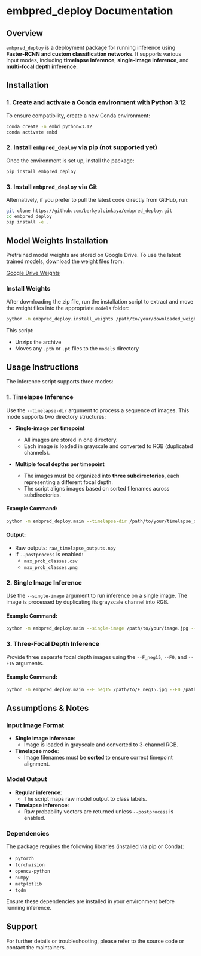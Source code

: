 # embpred_deploy Documentation

## Overview

`embpred_deploy` is a deployment package for running inference using **Faster-RCNN and custom classification networks**. It supports various input modes, including **timelapse inference**, **single-image inference**, and **multi-focal depth inference**.


## Installation

### 1. Create and activate a Conda environment with Python 3.12

To ensure compatibility, create a new Conda environment:

```bash
conda create -n embd python=3.12
conda activate embd
```
### 2. Install `embpred_deploy` via pip (not supported yet)

Once the environment is set up, install the package:

```bash
pip install embpred_deploy
```

### 3. Install `embpred_deploy` via Git

Alternatively, if you prefer to pull the latest code directly from GitHub, run:

```bash
git clone https://github.com/berkyalcinkaya/embpred_deploy.git
cd embpred_deploy
pip install -e .
```


## Model Weights Installation

Pretrained model weights are stored on Google Drive. To use the latest trained models, download the weight files from:

[Google Drive Weights](https://drive.google.com/file/d/1c-BJ0dvxzaZ4wMxMlhiRtwzURz7_ryaH/view?usp=sharing)

### Install Weights

After downloading the zip file, run the installation script to extract and move the weight files into the appropriate `models` folder:

```bash
python -m embpred_deploy.install_weights /path/to/your/downloaded_weights.zip
```

This script:
- Unzips the archive
- Moves any `.pth` or `.pt` files to the `models` directory

## Usage Instructions

The inference script supports three modes:


### 1. **Timelapse Inference**

Use the `--timelapse-dir` argument to process a sequence of images. This mode supports two directory structures:

- **Single-image per timepoint**  
  - All images are stored in one directory.
  - Each image is loaded in grayscale and converted to RGB (duplicated channels).
  
- **Multiple focal depths per timepoint**  
  - The images must be organized into **three subdirectories**, each representing a different focal depth.
  - The script aligns images based on sorted filenames across subdirectories.

#### Example Command:

```bash
python -m embpred_deploy.main --timelapse-dir /path/to/your/timelapse_data --model-name YOUR_MODEL_NAME
```

#### Output:
- Raw outputs: `raw_timelapse_outputs.npy`
- If `--postprocess` is enabled:
  - `max_prob_classes.csv`
  - `max_prob_classes.png`


### 2. **Single Image Inference**

Use the `--single-image` argument to run inference on a single image. The image is processed by duplicating its grayscale channel into RGB.

#### Example Command:

```bash
python -m embpred_deploy.main --single-image /path/to/your/image.jpg --model-name YOUR_MODEL_NAME
```


### 3. **Three-Focal Depth Inference**

Provide three separate focal depth images using the `--F_neg15`, `--F0`, and `--F15` arguments.

#### Example Command:

```bash
python -m embpred_deploy.main --F_neg15 /path/to/F_neg15.jpg --F0 /path/to/F0.jpg --F15 /path/to/F15.jpg --model-name YOUR_MODEL_NAME
```


## Assumptions & Notes

### **Input Image Format**
- **Single image inference**:  
  - Image is loaded in grayscale and converted to 3-channel RGB.
- **Timelapse mode**:  
  - Image filenames must be **sorted** to ensure correct timepoint alignment.

### **Model Output**
- **Regular inference**:  
  - The script maps raw model output to class labels.
- **Timelapse inference**:  
  - Raw probability vectors are returned unless `--postprocess` is enabled.

### **Dependencies**
The package requires the following libraries (installed via pip or Conda):
- `pytorch`
- `torchvision`
- `opencv-python`
- `numpy`
- `matplotlib`
- `tqdm`

Ensure these dependencies are installed in your environment before running inference.


## Support

For further details or troubleshooting, please refer to the source code or contact the maintainers.
